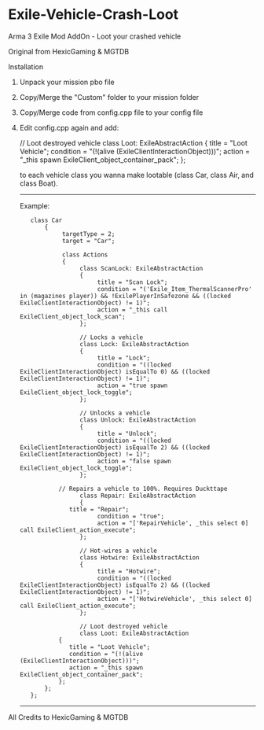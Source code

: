 # Exile-Vehicle-Crash-Loot
Arma 3 Exile Mod AddOn - Loot your crashed vehicle

Original from HexicGaming & MGTDB


Installation

1. Unpack your mission pbo file

2. Copy/Merge the "Custom" folder to your mission folder

3. Copy/Merge code from config.cpp file to your config file

4. Edit config.cpp again and add:
   
   // Loot destroyed vehicle
   class Loot: ExileAbstractAction
   {
       title = "Loot Vehicle";
       condition = "(!(alive (ExileClientInteractionObject)))";
       action = "_this spawn ExileClient_object_container_pack";
   }; 
   
   
   to each vehicle class you wanna make lootable (class Car, class Air, and class Boat).
   
   -------
   
   Example: 
              
	      class Car 
	          {
		           targetType = 2;
		           target = "Car";

		           class Actions 
		           {
			            class ScanLock: ExileAbstractAction
			            {
				             title = "Scan Lock";
				             condition = "('Exile_Item_ThermalScannerPro' in (magazines player)) && !ExilePlayerInSafezone && ((locked ExileClientInteractionObject) != 1)";
				             action = "_this call ExileClient_object_lock_scan";
			            };

			            // Locks a vehicle
			            class Lock: ExileAbstractAction
			            {
				             title = "Lock";
				             condition = "((locked ExileClientInteractionObject) isEqualTo 0) && ((locked ExileClientInteractionObject) != 1)";
				             action = "true spawn ExileClient_object_lock_toggle";
			            };

			            // Unlocks a vehicle
			            class Unlock: ExileAbstractAction
			            {
				             title = "Unlock";
				             condition = "((locked ExileClientInteractionObject) isEqualTo 2) && ((locked ExileClientInteractionObject) != 1)";
				             action = "false spawn ExileClient_object_lock_toggle";
			            };
			      	
                  // Repairs a vehicle to 100%. Requires Duckttape
			            class Repair: ExileAbstractAction
			            {
                     title = "Repair";
				             condition = "true";
				             action = "['RepairVehicle', _this select 0] call ExileClient_action_execute";
			            };

			            // Hot-wires a vehicle
			            class Hotwire: ExileAbstractAction
			            {
				             title = "Hotwire";
				             condition = "((locked ExileClientInteractionObject) isEqualTo 2) && ((locked ExileClientInteractionObject) != 1)";
				             action = "['HotwireVehicle', _this select 0] call ExileClient_action_execute";
			            };

			            // Loot destroyed vehicle
			            class Loot: ExileAbstractAction
                  {
                     title = "Loot Vehicle";
                     condition = "(!(alive (ExileClientInteractionObject)))";
                     action = "_this spawn ExileClient_object_container_pack";
                  };
              };
          };

   
   -------


All Credits to HexicGaming & MGTDB

